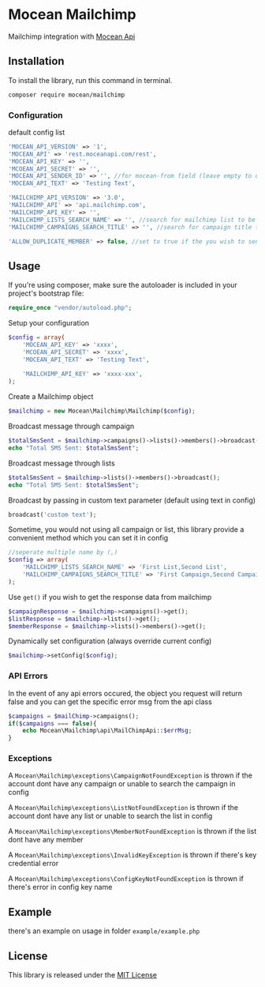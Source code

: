 Mocean Mailchimp
============================
Mailchimp integration with [Mocean Api](moceanapi.com)

## Installation

To install the library, run this command in terminal.

```bash
composer require mocean/mailchimp
```

### Configuration

default config list
```php
'MOCEAN_API_VERSION' => '1',
'MOCEAN_API' => 'rest.moceanapi.com/rest',
'MOCEAN_API_KEY' => '',
'MCOEAN_API_SECRET' => '',
'MOCEAN_API_SENDER_ID' => '', //for mocean-from field (leave empty to use mailchimp list name as sender id)
'MOCEAN_API_TEXT' => 'Testing Text',

'MAILCHIMP_API_VERSION' => '3.0',
'MAILCHIMP_API' => 'api.mailchimp.com',
'MAILCHIMP_API_KEY' => '',
'MAILCHIMP_LISTS_SEARCH_NAME' => '', //search for mailchimp list to be used (leave this empty to use all lists)
'MAILCHIMP_CAMPAIGNS_SEARCH_TITLE' => '', //search for campaign title to be used (leave this empty to use all campaigns)

'ALLOW_DUPLICATE_MEMBER' => false, //set to true if the you wish to send to the same member in different list multiple time
```

## Usage

If you're using composer, make sure the autoloader is included in your project's bootstrap file:
```php
require_once "vendor/autoload.php";
```

Setup your configuration
```php
$config = array(
    'MOCEAN_API_KEY' => 'xxxx',
    'MCOEAN_API_SECRET' => 'xxxx',
    'MOCEAN_API_TEXT' => 'Testing Text',
    
    'MAILCHIMP_API_KEY' => 'xxxx-xxx',
);
```

Create a Mailchimp object
```php
$mailchimp = new Mocean\Mailchimp\Mailchimp($config);
```

Broadcast message through campaign
```php
$totalSmsSent = $mailchimp->campaigns()->lists()->members()->broadcast();
echo "Total SMS Sent: $totalSmsSent";
```

Broadcast message through lists
```php
$totalSmsSent = $mailchimp->lists()->members()->broadcast();
echo "Total SMS Sent: $totalSmsSent";
```

Broadcast by passing in custom text parameter (default using text in config)
```php
broadcast('custom text');
```

Sometime, you would not using all campaign or list, this library provide a convenient method which you can set it in config
```php
//seperate multiple name by (,)
$config => array(
    'MAILCHIMP_LISTS_SEARCH_NAME' => 'First List,Second List',
    'MAILCHIMP_CAMPAIGNS_SEARCH_TITLE' => 'First Campaign,Second Campaign',
);
```

Use `get()` if you wish to get the response data from mailchimp
```php
$campaignResponse = $mailchimp->campaigns()->get();
$listResponse = $mailchimp->lists()->get();
$memberResponse = $mailchimp->lists()->members()->get();
```

Dynamically set configuration (always override current config)
```php
$mailchimp->setConfig($config);
```

### API Errors

In the event of any api errors occured, the object you request will return false and you can get the specific error msg from the api class
```php
$campaigns = $mailChimp->campaigns();
if($campaigns === false){
    echo Mocean\Mailchimp\api\MailChimpApi::$errMsg;
}
```

### Exceptions

A `Mocean\Mailchimp\exceptions\CampaignNotFoundException` is thrown if the account dont have any campaign or unable to search the campaign in config   

A `Mocean\Mailchimp\exceptions\ListNotFoundException` is thrown if the account dont have any list or unable to search the list in config  
 
A `Mocean\Mailchimp\exceptions\MemberNotFoundException` is thrown if the list dont have any member  

A `Mocean\Mailchimp\exceptions\InvalidKeyException` is thrown if there's key credential error

A `Mocean\Mailchimp\exceptions\ConfigKeyNotFoundException` is thrown if there's error in config key name
    
## Example

there's an example on usage in folder `example/example.php`

## License

This library is released under the [MIT License](LICENSE)